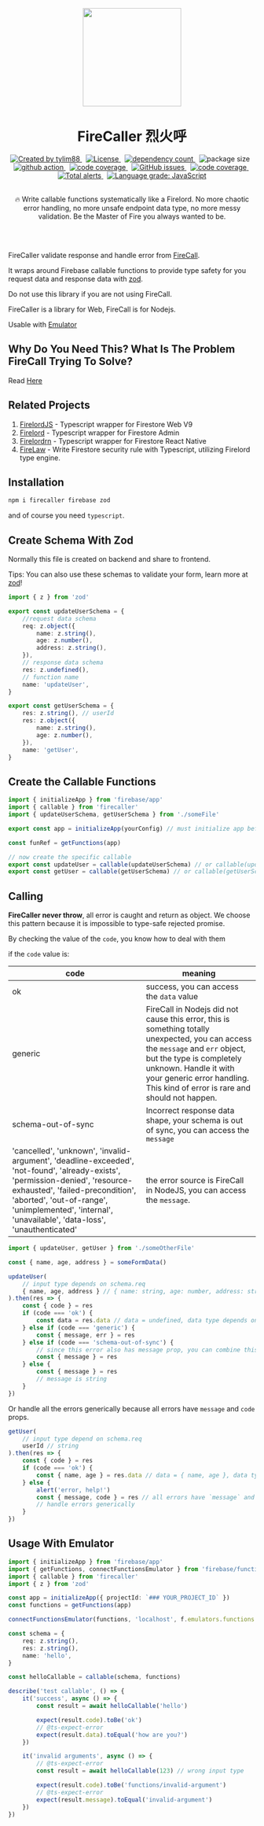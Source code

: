<!-- markdownlint-disable MD010 -->
<!-- markdownlint-disable MD033 -->
<!-- markdownlint-disable MD041 -->

<div align="center">
		<img src="https://raw.githubusercontent.com/tylim88/Firelord/main/img/ozai.png" width="200px"/>
		<h1>FireCaller 烈火呼</h1>
</div>

<div align="center">
		<a href="https://www.npmjs.com/package/firecaller" target="_blank">
				<img
					src="https://img.shields.io/npm/v/firecaller"
					alt="Created by tylim88"
				/>
			</a>
			&nbsp;
			<a
				href="https://github.com/tylim88/firecaller/blob/main/LICENSE"
				target="_blank"
			>
				<img
					src="https://img.shields.io/github/license/tylim88/firecaller"
					alt="License"
				/>
			</a>
			&nbsp;
			<a
				href="https://www.npmjs.com/package/firecaller?activeTab=dependencies"
				target="_blank"
			>
				<img
					src="https://img.shields.io/badge/dynamic/json?url=https://api.npmutil.com/package/firecaller&label=dependencies&query=$.dependencies.count&color=brightgreen"
					alt="dependency count"
				/>
			</a>
			&nbsp;
			<img
				src="https://img.shields.io/badge/gzipped-1KB-brightgreen"
				alt="package size"
			/>
			&nbsp;
			<a href="https://github.com/tylim88/FireCaller/actions" target="_blank">
				<img
					src="https://github.com/tylim88/FireCaller/workflows/Main/badge.svg"
					alt="github action"
				/>
			</a>
			&nbsp;
			<a href="https://codecov.io/gh/tylim88/FireCaller" target="_blank">
				<img
					src="https://codecov.io/gh/tylim88/FireCaller/branch/main/graph/badge.svg"
					alt="code coverage"
				/>
			</a>
			&nbsp;
			<a href="https://github.com/tylim88/FireCaller/issues" target="_blank">
				<img
					alt="GitHub issues"
					src="https://img.shields.io/github/issues-raw/tylim88/FireCaller"
				></img>
			</a>
			&nbsp;
			<a href="https://snyk.io/test/github/tylim88/FireCaller" target="_blank">
				<img
					src="https://snyk.io/test/github/tylim88/FireCaller/badge.svg"
					alt="code coverage"
				/>
			</a>
			&nbsp;
			<a
				href="https://lgtm.com/projects/g/tylim88/FireCaller/alerts/"
				target="_blank"
			>
				<img
					alt="Total alerts"
					src="https://img.shields.io/lgtm/alerts/g/tylim88/FireCaller.svg?logo=lgtm&logoWidth=18"
				/>
			</a>
			&nbsp;
			<a
				href="https://lgtm.com/projects/g/tylim88/FireCaller/context:javascript"
				target="_blank"
			>
				<img
					alt="Language grade: JavaScript"
					src="https://img.shields.io/lgtm/grade/javascript/g/tylim88/FireCaller.svg?logo=lgtm&logoWidth=18"
				/>
			</a>
			<br/>
			<br/>
			<p>🔥 Write callable functions systematically like a Firelord. No more chaotic error handling, no more unsafe endpoint data type, no more messy validation. Be the Master of Fire you always wanted to be.</p>
</div>
<br/>
<br/>

FireCaller validate response and handle error from [FireCall](https://github.com/tylim88/FireCall).

It wraps around Firebase callable functions to provide type safety for you request data and response data with [zod](https://www.npmjs.com/package/zod).

Do not use this library if you are not using FireCall.

FireCaller is a library for Web, FireCall is for Nodejs.

Usable with [Emulator](#usage-with-emulator)

## Why Do You Need This? What Is The Problem FireCall Trying To Solve?

Read [Here](https://github.com/tylim88/FireCall#why-do-you-need-this-what-is-the-problem-firecall-trying-to-solve)

## Related Projects

1. [FirelordJS](https://github.com/tylim88/Firelordjs) - Typescript wrapper for Firestore Web V9
2. [Firelord](https://github.com/tylim88/Firelord) - Typescript wrapper for Firestore Admin
3. [Firelordrn](https://github.com/tylim88/firelordrn) - Typescript wrapper for Firestore React Native
4. [FireLaw](https://github.com/tylim88/firelaw) - Write Firestore security rule with Typescript, utilizing Firelord type engine.

## Installation

```bash
npm i firecaller firebase zod
```

and of course you need `typescript`.

## Create Schema With Zod

Normally this file is created on backend and share to frontend.

Tips: You can also use these schemas to validate your form, learn more at [zod](https://github.com/colinhacks/zod)!

```ts
import { z } from 'zod'

export const updateUserSchema = {
	//request data schema
	req: z.object({
		name: z.string(),
		age: z.number(),
		address: z.string(),
	}),
	// response data schema
	res: z.undefined(),
	// function name
	name: 'updateUser',
}

export const getUserSchema = {
	res: z.string(), // userId
	res: z.object({
		name: z.string(),
		age: z.number(),
	}),
	name: 'getUser',
}
```

## Create the Callable Functions

```ts
import { initializeApp } from 'firebase/app'
import { callable } from 'firecaller'
import { updateUserSchema, getUserSchema } from './someFile'

export const app = initializeApp(yourConfig) // must initialize app before using firecaller

const funRef = getFunctions(app)

// now create the specific callable
export const updateUser = callable(updateUserSchema) // or callable(updateUserSchema, funRef)
export const getUser = callable(getUserSchema) // or callable(getUserSchema, funRef)
```

## Calling

**FireCaller never throw**, all error is caught and return as object. We choose this pattern because it is impossible to type-safe rejected promise.

By checking the value of the `code`, you know how to deal with them

if the `code` value is:

| code                                                                                                                                                                                                                                                                    | meaning                                                                                                                                                                                                                                                             |
| ----------------------------------------------------------------------------------------------------------------------------------------------------------------------------------------------------------------------------------------------------------------------- | ------------------------------------------------------------------------------------------------------------------------------------------------------------------------------------------------------------------------------------------------------------------- |
| ok                                                                                                                                                                                                                                                                      | success, you can access the `data` value                                                                                                                                                                                                                            |
| generic                                                                                                                                                                                                                                                                 | FireCall in Nodejs did not cause this error, this is something totally unexpected, you can access the `message` and `err` object, but the type is completely unknown. Handle it with your generic error handling. This kind of error is rare and should not happen. |
| schema-out-of-sync                                                                                                                                                                                                                                                      | Incorrect response data shape, your schema is out of sync, you can access the `message`                                                                                                                                                                             |
| 'cancelled', 'unknown', 'invalid-argument', 'deadline-exceeded', 'not-found', 'already-exists', 'permission-denied', 'resource-exhausted', 'failed-precondition', 'aborted', 'out-of-range', 'unimplemented', 'internal', 'unavailable', 'data-loss', 'unauthenticated' | the error source is FireCall in NodeJS, you can access the `message`.                                                                                                                                                                                               |

```ts
import { updateUser, getUser } from './someOtherFile'

const { name, age, address } = someFormData()

updateUser(
	// input type depends on schema.req
	{ name, age, address } // { name: string, age: number, address: string }
).then(res => {
	const { code } = res
	if (code === 'ok') {
		const data = res.data // data = undefined, data type depends on schema.res
	} else if (code === 'generic') {
		const { message, err } = res
	} else if (code === 'schema-out-of-sync') {
		// since this error also has message prop, you can combine this case with the `else` case
		const { message } = res
	} else {
		const { message } = res
		// message is string
	}
})
```

Or handle all the errors generically because all errors have `message` and `code` props.

```ts
getUser(
	// input type depend on schema.req
	userId // string
).then(res => {
	const { code } = res
	if (code === 'ok') {
		const { name, age } = res.data // data = { name, age }, data type depends on schema.res
	} else {
		alert('error, help!')
		const { message, code } = res // all errors have `message` and `code` props
		// handle errors generically
	}
})
```

## Usage With Emulator

```ts
import { initializeApp } from 'firebase/app'
import { getFunctions, connectFunctionsEmulator } from 'firebase/functions'
import { callable } from 'firecaller'
import { z } from 'zod'

const app = initializeApp({ projectId: `### YOUR_PROJECT_ID` })
const functions = getFunctions(app)

connectFunctionsEmulator(functions, 'localhost', f.emulators.functions.port)

const schema = {
	req: z.string(),
	res: z.string(),
	name: 'hello',
}

const helloCallable = callable(schema, functions)

describe('test callable', () => {
	it('success', async () => {
		const result = await helloCallable('hello')

		expect(result.code).toBe('ok')
		// @ts-expect-error
		expect(result.data).toEqual('how are you?')
	})

	it('invalid arguments', async () => {
		// @ts-expect-error
		const result = await helloCallable(123) // wrong input type

		expect(result.code).toBe('functions/invalid-argument')
		// @ts-expect-error
		expect(result.message).toEqual('invalid-argument')
	})
})
```
